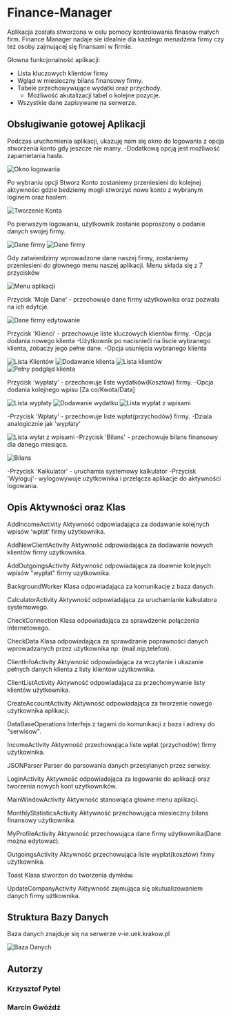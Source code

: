 # Finance-Manager

Aplikacja została stworzona w celu pomocy kontrolowania finasów małych firm.
Finance Manager nadaje sie idealnie dla kazdego menadżera firmy czy też osoby zajmującej się finansami w firmie.


Głowna funkcjonalność aplikacji:
- Lista kluczowych klientów firmy
- Wgląd w miesieczny bilans finansowy firmy.
- Tabele przechowywujące wydatki oraz przychody.
    - Możliwość akutalizacji tabel o kolejne pozycje.
- Wszystkie dane zapisywane na serwerze.

## Obsługiwanie gotowej Aplikacji

Podczas uruchomienia aplikacji, ukazuję nam się okno do logowania z opcja stworzenia konto gdy jeszcze nie mamy.
    -Dodatkową opcją jest możliwość zapamietania hasła.
    
![Okno logowania](https://raw.githubusercontent.com/margwokrdzis/Finance-Manager/master/images/1.png)

Po wybraniu opcji Stworz Konto zostaniemy przeniesieni do kolejnej aktywności
gdzie bedziemy mogli stworzyć nowe konto z wybranym loginem oraz hasłem.

![Tworzenie Konta](https://raw.githubusercontent.com/margwokrdzis/Finance-Manager/master/images/2.png)


Po pierwszym logowaniu, użytkownik zostanie poproszony o podanie danych swojej firmy.

![Dane firmy](https://raw.githubusercontent.com/margwokrdzis/Finance-Manager/master/images/3.png)
![Dane firmy](https://raw.githubusercontent.com/margwokrdzis/Finance-Manager/master/images/3.1.png)

Gdy zatwierdzimy wprowadzone dane naszej firmy, zostaniemy przeniesieni do głownego menu naszej aplikacji.
Menu składa się z 7 przycisków

![Menu aplikacji](https://raw.githubusercontent.com/margwokrdzis/Finance-Manager/master/images/4.png)

Przycisk 'Moje Dane' - przechowuje dane firmy użytkownika oraz pozwala na ich edytcje.

![Dane firmy edytowanie](https://raw.githubusercontent.com/margwokrdzis/Finance-Manager/master/images/5.png)

Przycisk 'Klienci' - przechowuje liste kluczowych klientów firmy.
    -Opcja dodania nowego klienta
    -Użytkownik po nacisnieći na liscie wybranego klienta, zobaczy jego pełne dane.
    -Opcja usunięcia wybranego klienta

![Lista Klientów](https://raw.githubusercontent.com/margwokrdzis/Finance-Manager/master/images/6.png)
![Dodawanie klienta](https://raw.githubusercontent.com/margwokrdzis/Finance-Manager/master/images/7.1.png)
![Lista klientów](https://raw.githubusercontent.com/margwokrdzis/Finance-Manager/master/images/7.2.png)
![Pełny podgląd klienta](https://raw.githubusercontent.com/margwokrdzis/Finance-Manager/master/images/7.3.png)
    
Przycisk 'wypłaty' - przechowuje liste wydatków(Kosztów) firmy. 
    -Opcja dodania kolejnego wpisu [Za co/Kwota/Data]
    
![Lista wypłaty](https://raw.githubusercontent.com/margwokrdzis/Finance-Manager/master/images/8.png)
![Dodawanie wydatku](https://raw.githubusercontent.com/margwokrdzis/Finance-Manager/master/images/8.1.png)
![Lista wypłat z wpisami](https://raw.githubusercontent.com/margwokrdzis/Finance-Manager/master/images/8.2.png)

-Przycisk 'Wpłaty' - przechowuje liste wpłat(przychodów) firmy.
    -Dziala analogicznie jak 'wypłaty'
    
  
![Lista wyłat z wpisami](https://raw.githubusercontent.com/margwokrdzis/Finance-Manager/master/images/9.png)
-Przycisk 'Bilans' - przechowuje bilans finansowy dla danego miesiąca.

![Bilans](https://raw.githubusercontent.com/margwokrdzis/Finance-Manager/master/images/10.png)

-Przycisk 'Kalkulator' - uruchamia systemowy kalkulator
-Przycisk 'Wyloguj'- wylogowywuje użytkownika i przełącza aplikacje do aktywności logowania.


## Opis Aktywności oraz Klas

AddIncomeActivity
    Aktywność odpowiadająca za dodawanie kolejnych wpisów 'wpłat' firmy użytkownika.
    
AddNewClientActivity
    Aktywność odpowiadająca za dodawanie nowych klientów firmy użytkownika.
    
AddOutgoingsActivity
    Aktywność odpowiadająca za doawnie kolejnych wpisów "wypłat" firmy uzytkownika.

BackgroundWorker
    Klasa odpowiadająca za komunikacje z baza danych.

CalculatorActivity
    Aktywność odpowiadająca za uruchamianie kalkulatora systemowego.
    
CheckConnection
    Klasa odpowiadająca za sprawdzenie połączenia internetowego.

CheckData
    Klasa odpowiadająca za sprawdzanie poprawności danych wprowadzanych przez użytkownika np: (mail.nip,telefon).
    
ClientInfoActivity
    Aktywność odpowiadająca za wczytanie i ukazanie pełnych danych klienta z listy klientów użytkownika.
    
ClientListActivity
    Aktywność odpowiadająca za przechowywanie listy klientów użytkownika.
    
CreateAccountActivity
    Aktywność odpowiadająca za tworzenie nowego użytkownika aplikacji.
    
DataBaseOperations
    Interfejs z tagami do komunikacji z baza i adresy do "serwisow".
    
IncomeActivity
    Aktywność przechowująca liste wpłat (przychodów) firmy użytkownika.

JSONParser
    Parser do parsowania danych przesylanych przez serwisy.
    
LoginActivity
    Aktywność odpowiadająca za logowanie do aplikacji oraz tworzenia nowych kont uzytkowników.
    
MainWindowActivity
    Aktywność stanowiąca głowne menu aplikacji.
    
MonthlyStatisticsActivity
    Aktywność przechowująca miesieczny bilans finansowy użytkownika.

MyProfileActivity
    Aktywność przechowująca dane firmy użytkownika(Dane można edytować).

OutgoingsActivity
    Aktywność przechowująca liste wypłat(kosztów) firmy użytkownika.

Toast
    Klasa stworzon do tworzenia dymków.
    
UpdateCompanyActivity
    Aktywność zajmująca się akutualizowaniem danych firmy użtkownika.
  
  
  
## Struktura Bazy Danych
Baza danych znajduje się na serwerze v-ie.uek.krakow.pl

![Baza Danych](https://raw.githubusercontent.com/margwokrdzis/Finance-Manager/master/images/struct.png)

## Autorzy

### Krzysztof Pytel
### Marcin Gwóźdź
